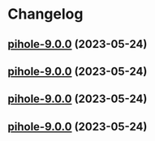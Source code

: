 # Changelog



## [pihole-9.0.0](https://github.com/truecharts/charts/compare/pihole-8.0.20...pihole-9.0.0) (2023-05-24)




## [pihole-9.0.0](https://github.com/truecharts/charts/compare/pihole-8.0.20...pihole-9.0.0) (2023-05-24)




## [pihole-9.0.0](https://github.com/truecharts/charts/compare/pihole-8.0.20...pihole-9.0.0) (2023-05-24)




## [pihole-9.0.0](https://github.com/truecharts/charts/compare/pihole-8.0.20...pihole-9.0.0) (2023-05-24)

